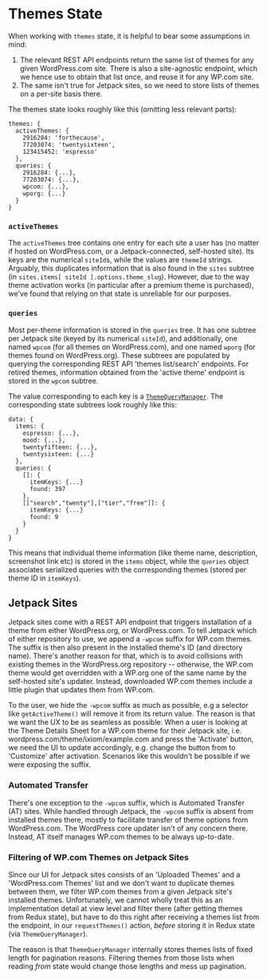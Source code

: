 Themes State
============

When working with `themes` state, it is helpful to bear some assumptions in mind:

1. The relevant REST API endpoints return the same list of themes for any given WordPress.com site.
   There is also a site-agnostic endpoint, which we hence use to obtain that list once, and
   reuse it for any WP.com site.
2. The same isn't true for Jetpack sites, so we need to store lists of themes on a per-site basis there.

The themes state looks roughly like this (omitting less relevant parts):

```
themes: {
  activeThemes: {
    2916284: 'forthecause',
    77203074: 'twentysixteen',
    123415452: 'espresso'
  },
  queries: {
    2916284: {...},
    77203074: {...},
    wpcom: {...},
    wporg: {...}
  }
}
```

### `activeThemes`

The `activeThemes` tree contains one entry for each site a user has (no matter if hosted on WordPress.com, or a Jetpack-connected, self-hosted site). Its keys are the numerical `siteId`s, while the values are `themeId` strings.
Arguably, this duplicates information that is also found in the `sites` subtree (in `sites.items[ siteId ].options.theme_slug`). However, due to the way theme activation works (in particular after a premium theme is purchased), we've found that relying on that state is unreliable for our purposes.

### `queries`

Most per-theme information is stored in the `queries` tree. It has one subtree per Jetpack site (keyed by its numerical `siteId`), and additionally, one named `wpcom` (for all themes on WordPress.com), and one named `wporg` (for themes found on WordPress.org). These subtrees are populated by querying the corresponding REST API 'themes list/search' endpoints.
For retired themes, information obtained from the 'active theme' endpoint is stored in the `wpcom` subtree.

The value corresponding to each key is a [`ThemeQueryManager`](../../lib/query-manager/README.md). The corresponding state subtrees look roughly like this:

```
data: {
  items: {
    espresso: {...},
    mood: {...},
    twentyfifteen: {...},
    twentysixteen: {...}
  },
  queries: {
    []: {
      itemKeys: {...}
      found: 397
    },
    [["search","twenty"],["tier","free"]]: {
      itemKeys: {...}
      found: 9
    }
  }
}
```

This means that individual theme information (like theme name, description, screenshot link etc) is stored in the `items` object, while the `queries` object associates serialized queries with the corresponding themes (stored per theme ID in `itemKeys`).

Jetpack Sites
-------------

Jetpack sites come with a REST API endpoint that triggers installation of a theme from either WordPress.org, or WordPress.com. To tell Jetpack which of either repository to use, we append a `-wpcom` suffix for WP.com themes. The suffix is then also present in the installed theme's ID (and directory name). There's another reason for that, which is to avoid collisions with existing themes in the WordPress.org repository -- otherwise, the WP.com theme would get overridden with a WP.org one of the same name by the self-hosted site's updater. Instead, downloaded WP.com themes include a little plugin that updates them from WP.com.

To the user, we hide the `-wpcom` suffix as much as possible, e.g a selector like `getActiveTheme()` will remove it from its return value. The reason is that we want the UX to be as seamless as possible: When a user is looking at the Theme Details Sheet for a WP.com theme for their Jetpack site, i.e. wordpress.com/theme/ixiom/example.com and press the 'Activate' button, we need the UI to update accordingly, e.g. change the button from to 'Customize' after activation. Scenarios like this wouldn't be possible if we were exposing the suffix.

### Automated Transfer

There's one exception to the `-wpcom` suffix, which is Automated Transfer (AT) sites. While handled through Jetpack, the `-wpcom` suffix is absent from installed themes there, mostly to facilitate transfer of theme options from WordPress.com. The WordPress core updater isn't of any concern there. Instead, AT itself manages WP.com themes to be always up-to-date.

### Filtering of WP.com Themes on Jetpack Sites

Since our UI for Jetpack sites consists of an 'Uploaded Themes' and a 'WordPress.com Themes' list and we don't want to duplicate themes between them, we filter WP.com themes from a given Jetpack site's installed themes. Unfortunately, we cannot wholly treat this as an implementation detail at view level and filter there (after getting themes from Redux state), but have to do this right after receiving a themes list from the endpoint, in our `requestThemes()` action, _before_ storing it in Redux state (via `ThemeQueryManager`).

The reason is that `ThemeQueryManager` internally stores themes lists of fixed length for pagination reasons. Filtering themes from those lists when reading _from_ state would change those lengths and mess up pagination.
